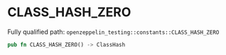 # CLASS_HASH_ZERO

Fully qualified path: `openzeppelin_testing::constants::CLASS_HASH_ZERO`

```rust
pub fn CLASS_HASH_ZERO() -> ClassHash
```

